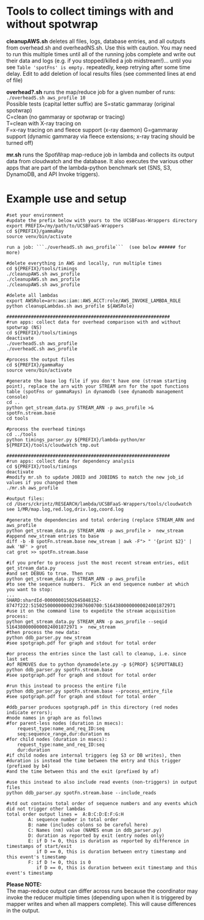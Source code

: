 # Tools to collect timings with and without spotwrap


**cleanupAWS.sh** deletes all files, logs, database entries, and all outputs from overhead.sh and overheadNS.sh.  Use this with caution.  You may need to run this multiple times until all of the running jobs complete and write out their data and logs (e.g. if you stopped/killed a job midstream!)... until you see ```Table 'spotFns' is empty.``` repeatedly, keep retrying after some time delay.   Edit to add deletion of local results files (see commented lines at end of file)

**overhead?.sh** runs the map/reduce job for a given number of runs: ```./overheadS.sh aws_profile 10```   
Possible tests (capital letter suffix) are S=static gammaray (original spotwrap)   
C=clean (no gammaray or spotwrap or tracing)   
T=clean with X-ray tracing on   
F=x-ray tracing on and fleece support (x-ray daemon)
G=gammaray support (dynamic gammaray via fleece extensions; x-ray tracing should be turned off)

**mr.sh** runs the SpotWrap map-reduce job in lambda and collects its output data from cloudwatch and the database. It also executes the various other apps that are part of the lambda-python benchmark set (SNS, S3, DynamoDB, and API Invoke triggers).

# Example use and setup
```
#set your environment
#update the prefix below with yours to the UCSBFaas-Wrappers directory
export PREFIX=/my/path/to/UCSBFaaS-Wrappers
cd ${PREFIX}/gammaRay
source venv/bin/activate

run a job: ```./overheadS.sh aws_profile```  (see below ###### for more)

#delete everything in AWS and locally, run multiple times
cd ${PREFIX}/tools/timings
./cleanupAWS.sh aws_profile
./cleanupAWS.sh aws_profile
./cleanupAWS.sh aws_profile

#delete all lambdas
export AWSRole=arn:aws:iam::AWS_ACCT:role/AWS_INVOKE_LAMBDA_ROLE 
python cleanupLambdas.sh aws_profile ${AWSRole}

############################################################
#run apps: collect data for overhead comparison with and without spotwrap (NS)
cd ${PREFIX}/tools/timings
deactivate
./overheadS.sh aws_profile
./overheadC.sh aws_profile

#process the output files 
cd ${PREFIX}/gammaRay
source venv/bin/activate

#generate the base log file if you don't have one (stream starting point), replace the arn with your STREAM arn for the spot functions table (spotFns or gammaRays) in dynamodb (see dynamodb management console)
cd .. 
python get_stream_data.py STREAM_ARN -p aws_profile >& spotFn.stream.base
cd tools

#process the overhead timings
cd ../tools
python timings_parser.py ${PREFIX}/lambda-python/mr ${PREFIX}/tools/cloudwatch tmp.out

############################################################
#run apps: collect data for dependency analysis
cd ${PREFIX}/tools/timings
deactivate
#modify mr.sh to update JOBID and JOBIDNS to match the new job_id values if you changed them
./mr.sh aws_profile

#output files:
cd /Users/ckrintz/RESEARCH/lambda/UCSBFaaS-Wrappers/tools/cloudwatch
see 1/MR/map.log,red.log,driv.log,coord.log

#generate the dependencies and total ordering (replace STREAM_ARN and aws_profile
python get_stream_data.py STREAM_ARN -p aws_profile >  new_stream
#append new_stream entries to base
diff -b -B spotFn.stream.base new_stream | awk -F"> " '{print $2}' | awk 'NF' > grot
cat grot >> spotFn.stream.base

#if you prefer to process just the most recent stream entries, edit get_stream_data.py 
#and set DEBUG to true. Then run   
python get_stream_data.py STREAM_ARN -p aws_profile 
#to see the sequence numbers.  Pick an end sequence number at which you want to stop:
...
SHARD:shardId-00000001502645848152-8747f222:51502500000000023987600700:51643800000000024001872971
#use it on the command line to expedite the stream acquisition process:
python get_stream_data.py STREAM_ARN -p aws_profile --seqid 51643800000000024001872971 >  new_stream
#then process the new data:
python ddb_parser.py new_stream
#see spotgraph.pdf for graph and stdout for total order

#or process the entries since the last call to cleanup, i.e. since last set 
#of REMOVES due to python dynamodelete.py -p ${PROF} ${SPOTTABLE}
python ddb_parser.py spotFn.stream.base
#see spotgraph.pdf for graph and stdout for total order

#run this instead to process the entire file
python ddb_parser.py spotFn.stream.base --process_entire_file
#see spotgraph.pdf for graph and stdout for total order

#ddb_parser produces spotgraph.pdf in this directory (red nodes indicate errors); 
#node names in graph are as follows
#for parent-less nodes (duration in msecs):  
	request_type:name_and_req_ID:seq  
	seq:sequence_range,dur:duration ms
#for child nodes (duration in msecs):
	request_type:name_and_req_ID:seq
	dur:duration
#if child nodes are internal triggers (eg S3 or DB writes), then 
#duration is instead the time between the entry and this trigger (prefixed by b4)
#and the time between this and the exit (prefixed by af)

#use this instead to also include read events (non-triggers) in output files
python ddb_parser.py spotFn.stream.base --include_reads

#std out contains total order of sequence numbers and any events which did not trigger other lambdas
total order output lines =  A:B:C:D:E:F:G:H   
        A: sequence number in total order
        B: name (includes colons so be careful here)
        C: Names (nm) value (NAMES enum in ddb_parser.py)
        D: duration as reported by exit (entry nodes only)
        E: if D != 0, this is duration as reported by difference in timestamps of start/exit
           if D == 0, this is duration between entry timestamp and this event's timestamp
        F: if D != 0, this is 0
           if D == 0, this is duration between exit timestamp and this event's timestamp
```

**Please NOTE:**   
The map-reduce output can differ across runs because the coordinator may invoke
the reducer multiple times (depending upon when it is triggered by mapper writes and when
all mappers complete).  This will cause differences in the output.

